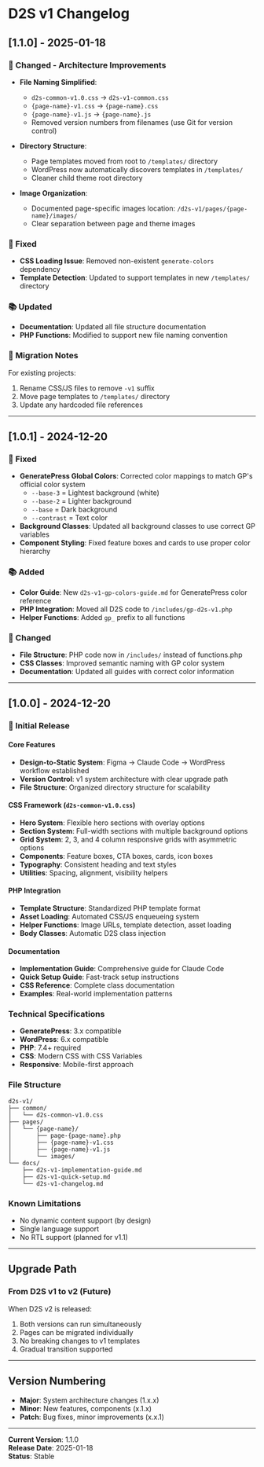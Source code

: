 # D2S v1 Changelog

## [1.1.0] - 2025-01-18

### 🔄 Changed - Architecture Improvements
- **File Naming Simplified**:
  - `d2s-common-v1.0.css` → `d2s-v1-common.css`
  - `{page-name}-v1.css` → `{page-name}.css`
  - `{page-name}-v1.js` → `{page-name}.js`
  - Removed version numbers from filenames (use Git for version control)

- **Directory Structure**:
  - Page templates moved from root to `/templates/` directory
  - WordPress now automatically discovers templates in `/templates/`
  - Cleaner child theme root directory

- **Image Organization**:
  - Documented page-specific images location: `/d2s-v1/pages/{page-name}/images/`
  - Clear separation between page and theme images

### 🔧 Fixed
- **CSS Loading Issue**: Removed non-existent `generate-colors` dependency
- **Template Detection**: Updated to support templates in new `/templates/` directory

### 📚 Updated
- **Documentation**: Updated all file structure documentation
- **PHP Functions**: Modified to support new file naming convention

### 🚀 Migration Notes
For existing projects:
1. Rename CSS/JS files to remove `-v1` suffix
2. Move page templates to `/templates/` directory
3. Update any hardcoded file references

---

## [1.0.1] - 2024-12-20

### 🔧 Fixed
- **GeneratePress Global Colors**: Corrected color mappings to match GP's official color system
  - `--base-3` = Lightest background (white)
  - `--base-2` = Lighter background
  - `--base` = Dark background
  - `--contrast` = Text color
- **Background Classes**: Updated all background classes to use correct GP variables
- **Component Styling**: Fixed feature boxes and cards to use proper color hierarchy

### 📚 Added
- **Color Guide**: New `d2s-v1-gp-colors-guide.md` for GeneratePress color reference
- **PHP Integration**: Moved all D2S code to `/includes/gp-d2s-v1.php`
- **Helper Functions**: Added `gp_` prefix to all functions

### 🔄 Changed
- **File Structure**: PHP code now in `/includes/` instead of functions.php
- **CSS Classes**: Improved semantic naming with GP color system
- **Documentation**: Updated all guides with correct color information

---

## [1.0.0] - 2024-12-20

### 🎉 Initial Release

#### Core Features
- **Design-to-Static System**: Figma → Claude Code → WordPress workflow established
- **Version Control**: v1 system architecture with clear upgrade path
- **File Structure**: Organized directory structure for scalability

#### CSS Framework (`d2s-common-v1.0.css`)
- **Hero System**: Flexible hero sections with overlay options
- **Section System**: Full-width sections with multiple background options
- **Grid System**: 2, 3, and 4 column responsive grids with asymmetric options
- **Components**: Feature boxes, CTA boxes, cards, icon boxes
- **Typography**: Consistent heading and text styles
- **Utilities**: Spacing, alignment, visibility helpers

#### PHP Integration
- **Template Structure**: Standardized PHP template format
- **Asset Loading**: Automated CSS/JS enqueueing system
- **Helper Functions**: Image URLs, template detection, asset loading
- **Body Classes**: Automatic D2S class injection

#### Documentation
- **Implementation Guide**: Comprehensive guide for Claude Code
- **Quick Setup Guide**: Fast-track setup instructions
- **CSS Reference**: Complete class documentation
- **Examples**: Real-world implementation patterns

### Technical Specifications
- **GeneratePress**: 3.x compatible
- **WordPress**: 6.x compatible
- **PHP**: 7.4+ required
- **CSS**: Modern CSS with CSS Variables
- **Responsive**: Mobile-first approach

### File Structure
```
d2s-v1/
├── common/
│   └── d2s-common-v1.0.css
├── pages/
│   └── {page-name}/
│       ├── page-{page-name}.php
│       ├── {page-name}-v1.css
│       ├── {page-name}-v1.js
│       └── images/
└── docs/
    ├── d2s-v1-implementation-guide.md
    ├── d2s-v1-quick-setup.md
    └── d2s-v1-changelog.md
```

### Known Limitations
- No dynamic content support (by design)
- Single language support
- No RTL support (planned for v1.1)

---

## Upgrade Path

### From D2S v1 to v2 (Future)
When D2S v2 is released:
1. Both versions can run simultaneously
2. Pages can be migrated individually
3. No breaking changes to v1 templates
4. Gradual transition supported

---

## Version Numbering

- **Major**: System architecture changes (1.x.x)
- **Minor**: New features, components (x.1.x)
- **Patch**: Bug fixes, minor improvements (x.x.1)

---

**Current Version**: 1.1.0  
**Release Date**: 2025-01-18  
**Status**: Stable